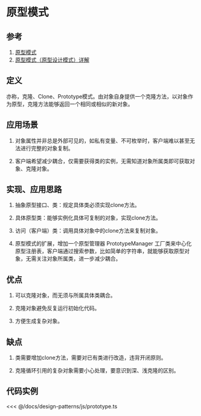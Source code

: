 # 原型模式

## 参考

1. [原型模式](https://refactoringguru.cn/design-patterns/prototype)
2. [原型模式（原型设计模式）详解](http://c.biancheng.net/view/1343.html)

## 定义

亦称，克隆、Clone、Prototype模式。由对象自身提供一个克隆方法，以对象作为原型，克隆方法能够返回一个相同或相似的新对象。

## 应用场景

1. 对象属性并非总是外部可见的，如私有变量、不可枚举时，客户端难以甚至无法进行完整的对象复制。

2. 客户端希望减少耦合，仅需要获得类的实例，无需知道对象所属类即可获取对象、克隆对象。

## 实现、应用思路

1. 抽象原型接口、类：规定具体类必须实现clone方法。

2. 具体原型类：能够实例化具体可复制的对象，实现clone方法。

3. 访问（客户端）类：调用具体对象中的clone方法来复制对象。

4. 原型模式的扩展，增加一个原型管理器 PrototypeManager 工厂类来中心化原型注册表，客户端通过搜索参数，比如简单的字符串，就能够获取原型对象，无需关注对象所属类，进一步减少耦合。

## 优点

1. 可以克隆对象，而无须与所属具体类耦合。

2. 克隆对象避免反复运行初始化代码。

3. 方便生成复杂对象。

## 缺点

1. 类需要增加clone方法，需要对已有类进行改造，违背开闭原则。

2. 克隆循环引用的复杂对象需要小心处理，要意识到深、浅克隆的区别。

## 代码实例

<<< @/docs/design-patterns/js/prototype.ts

<design-patterns-prototype />
